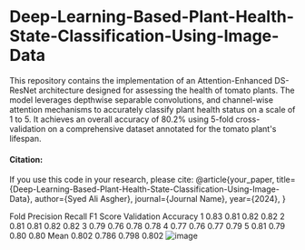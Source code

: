 # Deep-Learning-Based-Plant-Health-State-Classification-Using-Image-Data
 This repository contains the implementation of an Attention-Enhanced DS-ResNet architecture designed for assessing the health of tomato plants. The model leverages depthwise separable convolutions, and channel-wise attention mechanisms to accurately classify plant health status on a scale of 1 to 5. It achieves an overall accuracy of 80.2% using 5-fold cross-validation on a comprehensive dataset annotated for the tomato plant's lifespan.
 
#### Citation:
If you use this code in your research, please cite:
 @article{your_paper,
  title={Deep-Learning-Based-Plant-Health-State-Classification-Using-Image-Data},
  author={Syed Ali Asgher},
  journal={Journal Name},
  year={2024},
}

Fold	Precision	Recall	F1 Score	Validation Accuracy
1	0.83	0.81	0.82	0.82
2	0.81	0.81	0.82	0.82
3	0.79	0.76	0.78	0.78
4	0.77	0.76	0.77	0.79
5	0.81	0.79	0.80	0.80
Mean	0.802	0.786	0.798	0.802
![image](https://github.com/aliasgher1996/Deep-Learning-Based-Plant-Health-State-Classification-Using-Image-Data/assets/142365993/cd89626d-d16c-4ef7-9187-741754e8e66c)
